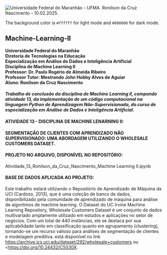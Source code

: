 ![Universidade Federal do Maranhão - UFMA. Ronilson da Cruz Nascimento - 10.02.2025.](https://portalpadrao.ufma.br/servicos/imagens/logo-dted-ufma-preto.png/@@images/image.png)


The background color is `#ffffff` for light mode and `#000000` for dark mode.


## Machine-Learning-II
**Universidade Federal do Maranhão**  \
**Diretoria de Tecnologias na Educação**  \
**Especialização em Análise de Dados e Inteligência Artificial**  \
**Disciplina de Machine Learning II**  \
**Professor: Dr. Paulo Rogério de Almeida Ribeiro**  \
**Professor Tutor: Mestrando John Hobby Alves de Aguiar**  \
**Aluno: Ronilson da Cruz Nascimento**

#### *Trabalho de conclusão da disciplina de Machine Learning II, compondo atividade 13, da implementação de um código computacional na linguagem Python de Aprendizagem Não-Supervisionada, do curso de especialização em Análise de Dados e Inteligência Artificial.*


#### ATIVIDADE 13 - DISCIPLINA DE MACHINE LENARNING II:
#### SEGMENTAÇÃO DE CLIENTES COM APRENDIZADO NÃO SUPERVISIONADO: UMA ABORDAGEM UTILIZANDO O WHOLESALE CUSTOMERS DATASET.


#### PROJETO NO ARQUIVO, DISPONÍVEL NO REPOSITÓRIO:
Atividade_13_Ronilson_da_Cruz_Nascimento_Machine Learning II.ipynb


#### BASE DE DADOS APLICADA AO PROJETO:
Este trabalho estará utilizando o Repositório de Aprendizado de Máquina da UCI (Cardoso, 2013), que é uma coleção de banco de dados, disponibilizado pela comunidade de aprendizado de máquina para análise de algoritmos de machine learning. O Dataset do UC Irvine Machine Learning Repository, Wholesale Customers Dataset é um conjunto de dados multivariado amplamente utilizado em estudos e aplicações no setor de negócios. Com um total de 440 instâncias, ele se destaca por sua aplicabilidade tanto em classificação quanto em agrupamento (clustering), tornando-se um recurso valioso para análises de segmentação de clientes e modelagem preditiva.  está disponível no link <https://archive.ics.uci.edu/dataset/292/wholesale+customers> ou <https://doi.org/10.24432/C5030X.





